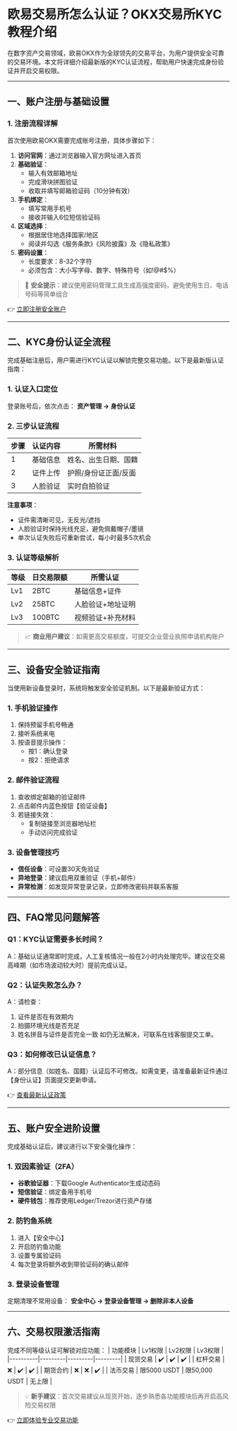 # 欧易交易所怎么认证？OKX交易所KYC教程介绍

在数字资产交易领域，欧易OKX作为全球领先的交易平台，为用户提供安全可靠的交易环境。本文将详细介绍最新版的KYC认证流程，帮助用户快速完成身份验证并开启交易权限。

---

## 一、账户注册与基础设置

### 1. 注册流程详解
首次使用欧易OKX需要完成账号注册，具体步骤如下：

1. **访问官网**：通过浏览器输入官方网址进入首页
2. **基础验证**：
   - 输入有效邮箱地址
   - 完成滑块拼图验证
   - 收取并填写邮箱验证码（10分钟有效）
3. **手机绑定**：
   - 填写常用手机号
   - 接收并输入6位短信验证码
4. **区域选择**：
   - 根据居住地选择国家/地区
   - 阅读并勾选《服务条款》《风险披露》及《隐私政策》
5. **密码设置**：
   - 长度要求：8-32个字符
   - 必须包含：大小写字母、数字、特殊符号（如!@#$%）

> 🔐 **安全提示**：建议使用密码管理工具生成高强度密码，避免使用生日、电话号码等简单组合

👉 [立即注册安全账户](https://bit.ly/okx_welcome)

---

## 二、KYC身份认证全流程

完成基础注册后，用户需进行KYC认证以解锁完整交易功能。以下是最新版认证指南：

### 1. 认证入口定位
登录账号后，依次点击：
**资产管理 → 身份认证**

### 2. 三步认证流程
| 步骤 | 认证内容 | 所需材料 |
|------|----------|----------|
| 1 | 基础信息 | 姓名、出生日期、国籍 |
| 2 | 证件上传 | 护照/身份证正面/反面 |
| 3 | 人脸验证 | 实时自拍验证 |

**注意事项**：
- 证件需清晰可见，无反光/遮挡
- 人脸验证时保持光线充足，避免佩戴帽子/墨镜
- 单次认证失败后可重新尝试，每小时最多5次机会

### 3. 认证等级解析
| 等级 | 日交易限额 | 所需认证 |
|------|------------|----------|
| Lv1 | 2BTC | 基础信息+证件 |
| Lv2 | 25BTC | 人脸验证+地址证明 |
| Lv3 | 100BTC | 视频验证+补充材料 |

> 📈 **商业用户建议**：如需更高交易额度，可提交企业营业执照申请机构账户

---

## 三、设备安全验证指南

当使用新设备登录时，系统将触发安全验证机制。以下是最新验证方式：

### 1. 手机验证操作
1. 保持预留手机号畅通
2. 接听系统来电
3. 按语音提示操作：
   - 按1：确认登录
   - 按2：拒绝请求

### 2. 邮件验证流程
1. 查收绑定邮箱的验证邮件
2. 点击邮件内蓝色按钮【验证设备】
3. 若链接失效：
   - 复制链接至浏览器地址栏
   - 手动访问完成验证

### 3. 设备管理技巧
- **信任设备**：可设置30天免验证
- **异地登录**：建议启用双重验证（手机+邮件）
- **异常检测**：如发现异常登录记录，立即修改密码并联系客服

---

## 四、FAQ常见问题解答

### Q1：KYC认证需要多长时间？
A：基础认证通常即时完成，人工复核情况一般在2小时内处理完毕。建议在交易高峰期（如市场波动较大时）提前完成认证。

### Q2：认证失败怎么办？
A：请检查：
1. 证件是否在有效期内
2. 拍摄环境光线是否充足
3. 姓名拼音与证件是否完全一致
如仍无法解决，可联系在线客服提交工单。

### Q3：如何修改已认证信息？
A：部分信息（如姓名、国籍）认证后不可修改。如需变更，请准备最新证件通过【身份认证】页面提交更新申请。

👉 [查看最新认证政策](https://bit.ly/okx_welcome)

---

## 五、账户安全进阶设置

完成基础认证后，建议进行以下安全强化操作：

### 1. 双因素验证（2FA）
- **谷歌验证器**：下载Google Authenticator生成动态码
- **短信验证**：绑定备用手机号
- **硬件钱包**：推荐使用Ledger/Trezor进行资产存储

### 2. 防钓鱼系统
1. 进入【安全中心】
2. 开启防钓鱼功能
3. 设置专属验证码
4. 每次登录将额外收到带验证码的确认邮件

### 3. 登录设备管理
定期清理不常用设备：
**安全中心 → 登录设备管理 → 删除非本人设备**

---

## 六、交易权限激活指南

完成不同等级认证可解锁对应功能：
| 功能模块 | Lv1权限 | Lv2权限 | Lv3权限 |
|----------|---------|---------|---------|
| 现货交易 | ✔️ | ✔️ | ✔️ |
| 杠杆交易 | ❌ | ✔️ | ✔️ |
| 期货合约 | ❌ | ❌ | ✔️ |
| 法币交易 | 限5000 USDT | 限50,000 USDT | 无上限 |

> 💡 **新手建议**：首次交易建议从现货开始，逐步熟悉各功能模块后再开启高风险交易权限

👉 [立即体验专业交易功能](https://bit.ly/okx_welcome)